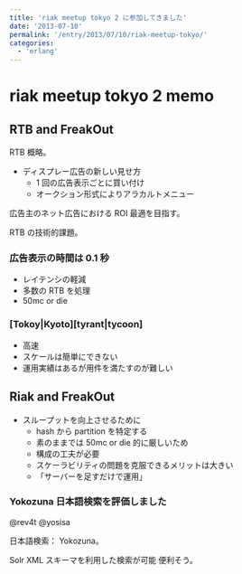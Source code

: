 ```yaml
---
title: 'riak meetup tokyo 2 に参加してきました'
date: '2013-07-10'
permalink: '/entry/2013/07/10/riak-meetup-tokyo/'
categories:
  - 'erlang'
---
```


# riak meetup tokyo 2 memo

## RTB and FreakOut

RTB 概略。

- ディスプレー広告の新しい見せ方
  - 1 回の広告表示ごとに買い付け
  - オークション形式によりアラカルトメニュー

広告主のネット広告における ROI 最適を目指す。

RTB の技術的課題。

### 広告表示の時間は 0.1 秒

- レイテンシの軽減
- 多数の RTB を処理
- 50mc or die

### [Tokoy|Kyoto][tyrant|tycoon]

- 高速
- スケールは簡単にできない
- 運用実績はあるが用件を満たすのが難しい

## Riak and FreakOut

- スループットを向上させるために
  - hash から partition を特定する
  - 素のままでは 50mc or die 的に厳しいため
  - 構成の工夫が必要
  - スケーラビリティの問題を克服できるメリットは大きい
  - 「サーバーを足すだけで運用」

### Yokozuna 日本語検索を評価しました

@rev4t @yosisa

日本語検索： Yokozuna。

Solr XML スキーマを利用した検索が可能 便利そう。

